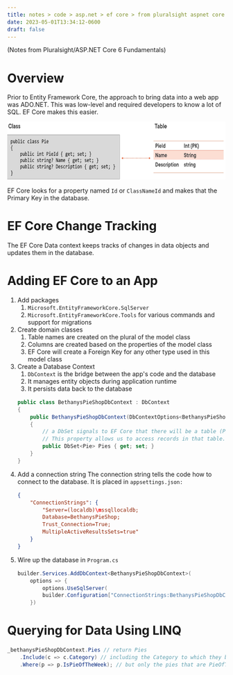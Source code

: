 ```yaml
---
title: notes > code > asp.net > ef core > from pluralsight aspnet core 6 fundamentals
date: 2023-05-01T13:34:12-0600
draft: false
---
```


(Notes from Pluralsight/ASP.NET Core 6 Fundamentals)

# Overview
Prior to Entity Framework Core, the approach to bring data into a web app was ADO.NET. This was low-level and required developers to know a lot of SQL. EF Core makes this easier.

<img src="Notes-from-ASP.NET-Core-6-Fundamentals-Pluralsight-course-image1.png" style="width:7.09167in;height:1.38333in" />

EF Core looks for a property named `Id` or `ClassNameId` and makes that the Primary Key in the database.

# EF Core Change Tracking
The EF Core Data context keeps tracks of changes in data objects and updates them in the database.

# Adding EF Core to an App
1.  Add packages
    1.  `Microsoft.EntityFrameworkCore.SqlServer`
    2.  `Microsoft.EntityFrameworkCore.Tools` for various commands and support for migrations
2.  Create domain classes
    1.  Table names are created on the plural of the model class
    2.  Columns are created based on the properties of the model class
    3.  EF Core will create a Foreign Key for any other type used in this model class
3.  Create a Database Context
    1.  `DbContext` is the bridge between the app's code and the database
    2.  It manages entity objects during application runtime
    3.  It persists data back to the database
    ```cs
    public class BethanysPieShopDbContext : DbContext  
    {
        public BethanysPieShopDbContext(DbContextOptions<BethanysPieShopDbContext> options)
        {
            // a DbSet signals to EF Core that there will be a table (Pie) in the database.
            // This property allows us to access records in that table.
            public DbSet<Pie> Pies { get; set; }
        }
    }
    ```
4.  Add a connection string
The connection string tells the code how to connect to the database.
It is placed in `appsettings.json:`  
    ```json
    {
        "ConnectionStrings": {
            "Server=(localdb)\mssqllocaldb;
            Database=BethanysPieShop;
            Trust_Connection=True;
            MultipleActiveResultsSets=true"
        }
    }
    ```
5.  Wire up the database in `Program.cs`
    ```cs
    builder.Services.AddDbContext<BethanysPieShopDbContext>(
        options => {
            options.UseSqlServer(
            builder.Configuration["ConnectionStrings:BethanysPieShopDbContextConnection"]);
        })
    ```

# Querying for Data Using LINQ
```cs
_bethanysPieShopDbContext.Pies // return Pies
    .Include(c => c.Category) // including the Category to which they belong (a different table)
    .Where(p => p.IsPieOfTheWeek); // but only the pies that are PieOfTheWeek
```
